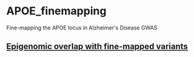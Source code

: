 # APOE_finemapping
Fine-mapping the APOE locus in Alzheimer's Disease GWAS


## [Epigenomic overlap with fine-mapped variants](https://bschilder.github.io/APOE_finemapping/code/APOE_finemapping.html)  